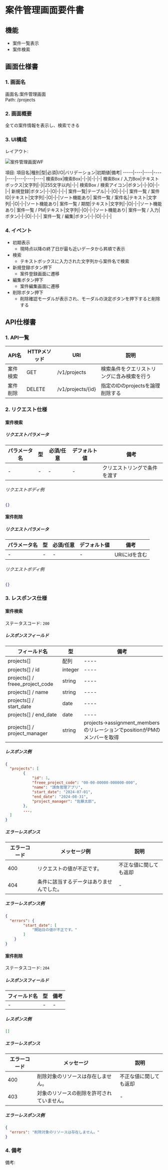 # 案件管理画面要件書

## 機能

- 案件一覧表示
- 案件検索

## 画面仕様書

### 1. 画面名

画面名:案件管理画面  
Path: /projects

### 2. 画面概要

全ての案件情報を表示し、検索できる  

### 3. UI構成

レイアウト:

![案件管理画面WF](案件管理画面WF_20240824.png)

項目:
項目名|種別|型|必須|I/O|バリデーション|初期値|備考|
-----|----|----|----|----|----|----|----|
検索Box|検索Box|-|-|I|-|-|-|
検索Box / 入力Box|テキストボックス|文字列|-|I|255文字以内|-|-|
検索Box / 検索アイコン|ボタン|-|-|O|-|-|-|
新規登録|ボタン|-|-|O|-|-|-|
案件一覧|テーブル|-|-|O|-|-|-|
案件一覧 / 案件ID|テキスト|文字列|-|O|-|-|ソート機能あり|
案件一覧 / 案件名|テキスト|文字列|-|O|-|-|ソート機能あり|
案件一覧 / 期間|テキスト|文字列|-|O|-|-|ソート機能あり|
案件一覧 / PM|テキスト|文字列|-|O|-|-|ソート機能あり|
案件一覧 / 入力|ボタン|-|-|O|-|-|-|
案件一覧 / 編集|ボタン|-|-|O|-|-|-|

### 4. イベント

- 初期表示
  - 現時点以降の終了日が最も近いデータから昇順で表示
- 検索
  - テキストボックスに入力された文字列から案件名で検索
- 新規登録ボタン押下
  - 案件登録画面に遷移
- 編集ボタン押下
  - 案件編集画面に遷移
- 削除ボタン押下
  - 削除確認モーダルが表示され、モーダルの決定ボタンを押下すると削除する

## API仕様書

### 1. API一覧

API名|HTTPメソッド|URI|説明|
-----|----|----|----|
案件検索|GET|/v1/projects|検索条件をクエリストリングに含み検索を行う|
案件削除|DELETE|/v1/projects/{id}|指定のIDのprojectsを論理削除する|

### 2. リクエスト仕様

#### 案件検索

##### リクエストパラメータ

パラメータ名|型|必須/任意|デフォルト値|備考|
-----|----|----|----|----|
-|-|-|-|クリエストリングで条件を渡す|

###### リクエストボディ例

```json
{}
```

#### 案件削除

##### リクエストパラメータ

パラメータ名|型|必須/任意|デフォルト値|備考|
-----|----|----|----|----|
-|-|-|-|URIにidを含む|

###### リクエストボディ例

```json
{}
```

### 3. レスポンス仕様

#### 案件検索

ステータスコード: `200`

##### レスポンスフィールド

フィールド名|型|備考|
-----|----|----|
projects[]|配列|----|
projects[] / id|integer|----|
projects[] / freee_project_code|string|----|
projects[] / name|string|----|
projects[] / start_date|date|----|
projects[] / end_date|date|----|
projects[] / project_manager|string|projects->assignment_membersのリレーションでpositionがPMのメンバーを取得|

##### レスポンス例

```json
{
  "projects": [
        {
            "id": 1,
            "freee_project_code": "00-00-00000-000000-000",
            "name": "請負管理アプリ",
            "start_date": "2024-07-01",
            "end_date": "2024-08-31",
            "project_manager": "佐藤太郎",
        },
        ...,
  ]
}
```

##### エラーレスポンス

エラーコード|メッセージ例|説明|
-----|----|----|
400|リクエストの値が不正です。|不正な値に関しても返却|
404|条件に該当するデータはありませんでした。|-|

##### エラーレスポンス例

```json
{
  "errors": {
        "start_date": [
            "開始日の値が不正です。"
        ]
    }
}
```

#### 案件削除

ステータスコード: `204`

##### レスポンスフィールド

フィールド名|型|備考|
-----|----|----|
-|-|-|

##### レスポンス例

```json
[]
```

##### エラーレスポンス

エラーコード|メッセージ|説明|
-----|----|----|
400|削除対象のリソースは存在しません。|不正な値に関しても返却|
403|対象のリソースの削除を許可されていません。|-|

##### エラーレスポンス例

```json
{
  "errors": "削除対象のリソースは存在しません。"
}
```

### 4. 備考

備考: 
